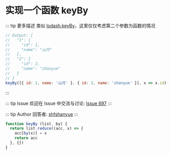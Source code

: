 # 实现一个函数 keyBy

::: tip 更多描述 
 类似 [lodash.keyBy](https://lodash.com/docs/4.17.15#keyBy)，这里仅仅考虑第二个参数为函数的情况

``` js
// Output: {
//   "1": {
//     "id": 1,
//     "name": "山月"
//   },
//   "2": {
//     "id": 2,
//     "name": "shanyue"
//   }
// }
keyBy([{ id: 1, name: '山月' }, { id: 2, name: 'shanyue' }], x => x.id)
``` 
::: 

::: tip Issue 
 欢迎在 Issue 中交流与讨论: [Issue 697](https://github.com/shfshanyue/Daily-Question/issues/697) 
:::

::: tip Author 
回答者: [shfshanyue](https://github.com/shfshanyue) 
:::

``` js
function keyBy (list, by) {
  return list.reduce((acc, x) => {
    acc[by(x)] = x 
    return acc 
  }, {})
}
```